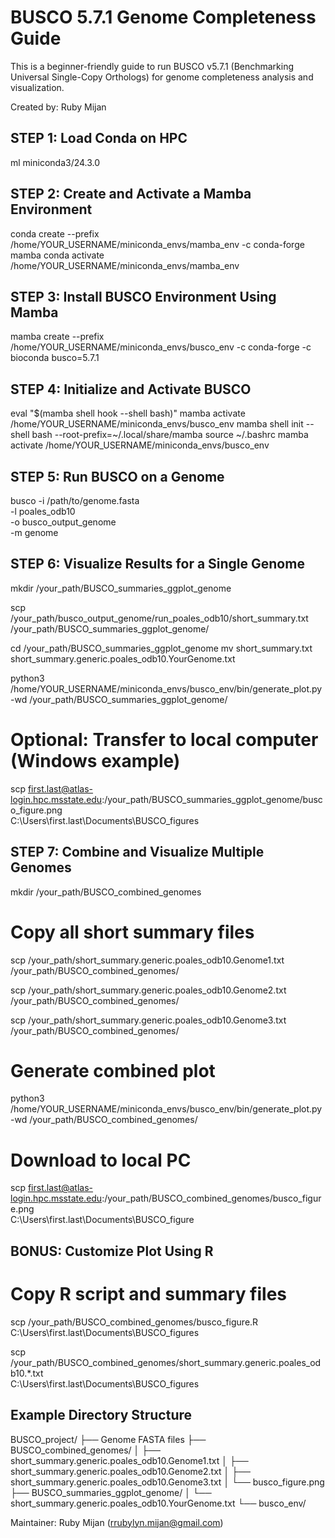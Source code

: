 BUSCO 5.7.1 Genome Completeness Guide
======================================

This is a beginner-friendly guide to run BUSCO v5.7.1 (Benchmarking Universal Single-Copy Orthologs)
for genome completeness analysis and visualization.

Created by: Ruby Mijan


STEP 1: Load Conda on HPC
--------------------------
ml miniconda3/24.3.0


STEP 2: Create and Activate a Mamba Environment
-----------------------------------------------
conda create --prefix /home/YOUR_USERNAME/miniconda_envs/mamba_env -c conda-forge mamba
conda activate /home/YOUR_USERNAME/miniconda_envs/mamba_env


STEP 3: Install BUSCO Environment Using Mamba
---------------------------------------------
mamba create --prefix /home/YOUR_USERNAME/miniconda_envs/busco_env -c conda-forge -c bioconda busco=5.7.1


STEP 4: Initialize and Activate BUSCO
-------------------------------------
eval "$(mamba shell hook --shell bash)"
mamba activate /home/YOUR_USERNAME/miniconda_envs/busco_env
mamba shell init --shell bash --root-prefix=~/.local/share/mamba
source ~/.bashrc
mamba activate /home/YOUR_USERNAME/miniconda_envs/busco_env


STEP 5: Run BUSCO on a Genome
-----------------------------
busco -i /path/to/genome.fasta \
      -l poales_odb10 \
      -o busco_output_genome \
      -m genome


STEP 6: Visualize Results for a Single Genome
---------------------------------------------
mkdir /your_path/BUSCO_summaries_ggplot_genome

scp /your_path/busco_output_genome/run_poales_odb10/short_summary.txt \
    /your_path/BUSCO_summaries_ggplot_genome/

cd /your_path/BUSCO_summaries_ggplot_genome
mv short_summary.txt short_summary.generic.poales_odb10.YourGenome.txt

python3 /home/YOUR_USERNAME/miniconda_envs/busco_env/bin/generate_plot.py \
        -wd /your_path/BUSCO_summaries_ggplot_genome/

# Optional: Transfer to local computer (Windows example)
scp first.last@atlas-login.hpc.msstate.edu:/your_path/BUSCO_summaries_ggplot_genome/busco_figure.png \
    C:\Users\first.last\Documents\BUSCO_figures


STEP 7: Combine and Visualize Multiple Genomes
----------------------------------------------
mkdir /your_path/BUSCO_combined_genomes

# Copy all short summary files
scp /your_path/short_summary.generic.poales_odb10.Genome1.txt \
    /your_path/BUSCO_combined_genomes/

scp /your_path/short_summary.generic.poales_odb10.Genome2.txt \
    /your_path/BUSCO_combined_genomes/

scp /your_path/short_summary.generic.poales_odb10.Genome3.txt \
    /your_path/BUSCO_combined_genomes/

# Generate combined plot
python3 /home/YOUR_USERNAME/miniconda_envs/busco_env/bin/generate_plot.py \
        -wd /your_path/BUSCO_combined_genomes/

# Download to local PC
scp first.last@atlas-login.hpc.msstate.edu:/your_path/BUSCO_combined_genomes/busco_figure.png \
    C:\Users\first.last\Documents\BUSCO_figure


BONUS: Customize Plot Using R
-----------------------------
# Copy R script and summary files
scp /your_path/BUSCO_combined_genomes/busco_figure.R \
    C:\Users\first.last\Documents\BUSCO_figures

scp /your_path/BUSCO_combined_genomes/short_summary.generic.poales_odb10.*.txt \
    C:\Users\first.last\Documents\BUSCO_figures


Example Directory Structure
---------------------------
BUSCO_project/
├── Genome FASTA files
├── BUSCO_combined_genomes/
│   ├── short_summary.generic.poales_odb10.Genome1.txt
│   ├── short_summary.generic.poales_odb10.Genome2.txt
│   ├── short_summary.generic.poales_odb10.Genome3.txt
│   └── busco_figure.png
├── BUSCO_summaries_ggplot_genome/
│   └── short_summary.generic.poales_odb10.YourGenome.txt
└── busco_env/


Maintainer: Ruby Mijan (rrubylyn.mijan@gmail.com)

